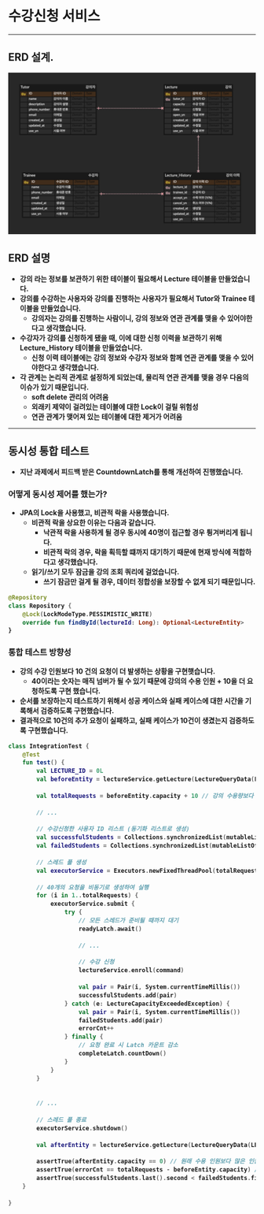 # 수강신청 서비스

---

## ERD 설계.

![ERD Diagram](erd.png)

## ERD 설명
- <b>강의<b> 라는 정보를 보관하기 위한 테이블이 필요해서 Lecture 테이블을 만들었습니다.
- 강의를 수강하는 사용자와 강의를 진행하는 사용자가 필요해서 Tutor와 Trainee 테이블을 만들었습니다.
  - 강의자는 강의를 진행하는 사람이니, 강의 정보와 연관 관계를 맺을 수 있어야한다고 생각했습니다.
- 수강자가 강의를 신청하게 됐을 때, 이에 대한 신청 이력을 보관하기 위해 Lecture_History 테이블을 만들었습니다.
  - 신청 이력 테이블에는 강의 정보와 수강자 정보와 함께 연관 관계를 맺을 수 있어야한다고 생각했습니다.
- 각 관계는 논리적 관계로 설정하게 되었는데, 물리적 연관 관계를 맺을 경우 다음의 이슈가 있기 때문입니다.
  - soft delete 관리의 어려움
  - 외래키 제약이 걸려있는 테이블에 대한 Lock이 걸릴 위험성
  - 연관 관계가 맺어져 있는 테이블에 대한 제거가 어려움

---

## 동시성 통합 테스트
- 지난 과제에서 피드백 받은 CountdownLatch를 통해 개선하여 진행했습니다.

### 어떻게 동시성 제어를 했는가?
- JPA의 Lock을 사용했고, 비관적 락을 사용했습니다.
  - 비관적 락을 상요한 이유는 다음과 같습니다.
    - 낙관적 락을 사용하게 될 경우 동시에 40명이 접근할 경우 튕겨버리게 됩니다.
    - 비관적 락의 경우, 락을 획득할 떄까지 대기하기 때문에 현재 방식에 적합하다고 생각했습니다.
  - 읽기/쓰기 모두 잠금을 강의 조회 쿼리에 걸었습니다.
    - 쓰기 잠금만 걸게 될 경우, 데이터 정합성을 보장할 수 없게 되기 때문입니다.

```kotlin
@Repository
class Repository {
    @Lock(LockModeType.PESSIMISTIC_WRITE)
    override fun findById(lectureId: Long): Optional<LectureEntity>
}
```

### 통합 테스트 방향성
- 강의 수강 인원보다 10 건의 요청이 더 발생하는 상황을 구현햇습니다.
  - 40이라는 숫자는 매직 넘버가 될 수 있기 때문에 강의의 수용 인원 + 10을 더 요청하도록 구현 했습니다.
- 순서를 보장하는지 테스트하기 위해서 성공 케이스와 실패 케이스에 대한 시간을 기록해서 검증하도록 구현했습니다.
- 결과적으로 10건의 추가 요청이 실패하고, 실패 케이스가 10건이 생겼는지 검증하도록 구현했습니다.

```kotlin
class IntegrationTest {
    @Test
    fun test() {
        val LECTURE_ID = 0L
        val beforeEntity = lectureService.getLecture(LectureQueryData(LECTURE_ID))

        val totalRequests = beforeEntity.capacity + 10 // 강의 수용량보다 10개가 많도록 설정
    
        // ...

        // 수강신청한 사용자 ID 리스트 (동기화 리스트로 생성)
        val successfulStudents = Collections.synchronizedList(mutableListOf<Pair<Int, Long>>())
        val failedStudents = Collections.synchronizedList(mutableListOf<Pair<Int, Long>>())

        // 스레드 풀 생성
        val executorService = Executors.newFixedThreadPool(totalRequests)

        // 40개의 요청을 비동기로 생성하여 실행
        for (i in 1..totalRequests) {
            executorService.submit {
                try {
                    // 모든 스레드가 준비될 때까지 대기
                    readyLatch.await()
                    
                    // ...

                    // 수강 신청
                    lectureService.enroll(command)

                    val pair = Pair(i, System.currentTimeMillis())
                    successfulStudents.add(pair)
                } catch (e: LectureCapacityExceededException) {
                    val pair = Pair(i, System.currentTimeMillis())
                    failedStudents.add(pair)
                    errorCnt++
                } finally {
                    // 요청 완료 시 Latch 카운트 감소
                    completeLatch.countDown()
                }
            }
        }
        
        
        // ...

        // 스레드 풀 종료
        executorService.shutdown()

        val afterEntity = lectureService.getLecture(LectureQueryData(LECTURE_ID))

        assertTrue(afterEntity.capacity == 0) // 원래 수용 인원보다 많은 인원이 요청했기 때문에, 수용량은 0이 되어야 한다.
        assertTrue(errorCnt == totalRequests - beforeEntity.capacity) // 실패한 갯수 = 10 (총 스레드 갯수를 수용량 + 10으로 정했기 때문)
        assertTrue(successfulStudents.last().second < failedStudents.first().second) // 현재 테스트가 선착순을 보장하는지 확인.
    }
    
}
```
